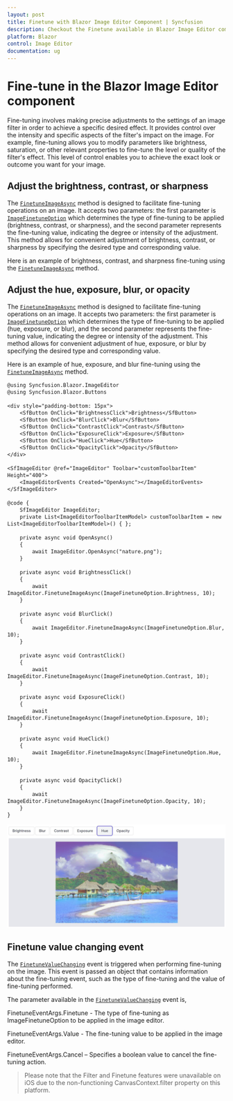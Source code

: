 ```yaml
---
layout: post
title: Finetune with Blazor Image Editor Component | Syncfusion
description: Checkout the Finetune available in Blazor Image Editor component in Blazor Server App and Blazor WebAssembly App.
platform: Blazor
control: Image Editor
documentation: ug
---
```


# Fine-tune in the Blazor Image Editor component

Fine-tuning involves making precise adjustments to the settings of an image filter in order to achieve a specific desired effect. It provides control over the intensity and specific aspects of the filter's impact on the image. For example, fine-tuning allows you to modify parameters like brightness, saturation, or other relevant properties to fine-tune the level or quality of the filter's effect. This level of control enables you to achieve the exact look or outcome you want for your image. 

## Adjust the brightness, contrast, or sharpness

The [`FinetuneImageAsync`](Syncfusion_Blazor_ImageEditor_SfImageEditor_FinetuneImageAsync_Syncfusion_Blazor_ImageEditor_ImageFinetuneOption_System_Int32_) method is designed to facilitate fine-tuning operations on an image. It accepts two parameters: the first parameter is [`ImageFinetuneOption`](https://help.syncfusion.com/cr/blazor/Syncfusion.Blazor.ImageEditor.ImageFinetuneOption.html) which determines the type of fine-tuning to be applied (brightness, contrast, or sharpness), and the second parameter represents the fine-tuning value, indicating the degree or intensity of the adjustment. This method allows for convenient adjustment of brightness, contrast, or sharpness by specifying the desired type and corresponding value.

Here is an example of brightness, contrast, and sharpness fine-tuning using the [`FinetuneImageAsync`](Syncfusion_Blazor_ImageEditor_SfImageEditor_FinetuneImageAsync_Syncfusion_Blazor_ImageEditor_ImageFinetuneOption_System_Int32_) method. 

## Adjust the hue, exposure, blur, or opacity

The [`FinetuneImageAsync`](Syncfusion_Blazor_ImageEditor_SfImageEditor_FinetuneImageAsync_Syncfusion_Blazor_ImageEditor_ImageFinetuneOption_System_Int32_) method is designed to facilitate fine-tuning operations on an image. It accepts two parameters: the first parameter is [`ImageFinetuneOption`](https://help.syncfusion.com/cr/blazor/Syncfusion.Blazor.ImageEditor.ImageFinetuneOption.html) which determines the type of fine-tuning to be applied (hue, exposure, or blur), and the second parameter represents the fine-tuning value, indicating the degree or intensity of the adjustment. This method allows for convenient adjustment of hue, exposure, or blur by specifying the desired type and corresponding value.

Here is an example of hue, exposure, and blur fine-tuning using the [`FinetuneImageAsync`](Syncfusion_Blazor_ImageEditor_SfImageEditor_FinetuneImageAsync_Syncfusion_Blazor_ImageEditor_ImageFinetuneOption_System_Int32_) method. 


```cshtml
@using Syncfusion.Blazor.ImageEditor
@using Syncfusion.Blazor.Buttons

<div style="padding-bottom: 15px">
    <SfButton OnClick="BrightnessClick">Brightness</SfButton>
    <SfButton OnClick="BlurClick">Blur</SfButton>
    <SfButton OnClick="ContrastClick">Contrast</SfButton>
    <SfButton OnClick="ExposureClick">Exposure</SfButton>
    <SfButton OnClick="HueClick">Hue</SfButton>
    <SfButton OnClick="OpacityClick">Opacity</SfButton>
</div>

<SfImageEditor @ref="ImageEditor" Toolbar="customToolbarItem" Height="400">
    <ImageEditorEvents Created="OpenAsync"></ImageEditorEvents>
</SfImageEditor>

@code {
    SfImageEditor ImageEditor;
    private List<ImageEditorToolbarItemModel> customToolbarItem = new List<ImageEditorToolbarItemModel>() { };

    private async void OpenAsync()
    {
        await ImageEditor.OpenAsync("nature.png");
    }

    private async void BrightnessClick()
    {
        await ImageEditor.FinetuneImageAsync(ImageFinetuneOption.Brightness, 10);
    }

    private async void BlurClick()
    {
        await ImageEditor.FinetuneImageAsync(ImageFinetuneOption.Blur, 10);
    }

    private async void ContrastClick()
    {
        await ImageEditor.FinetuneImageAsync(ImageFinetuneOption.Contrast, 10);
    }

    private async void ExposureClick()
    {
        await ImageEditor.FinetuneImageAsync(ImageFinetuneOption.Exposure, 10);
    }

    private async void HueClick()
    {
        await ImageEditor.FinetuneImageAsync(ImageFinetuneOption.Hue, 10);
    }

    private async void OpacityClick()
    {
        await ImageEditor.FinetuneImageAsync(ImageFinetuneOption.Opacity, 10);
    }
}
```

![Blazor Image Editor with Finetune an image](./images/blazor-image-editor-finetune.jpg)

## Finetune value changing event 

The [`FinetuneValueChanging`](https://help.syncfusion.com/cr/blazor/Syncfusion.Blazor.ImageEditor.ImageEditorEvents.html#Syncfusion_Blazor_ImageEditor_ImageEditorEvents_FinetuneValueChanging) event is triggered when performing fine-tuning on the image. This event is passed an object that contains information about the fine-tuning event, such as the type of fine-tuning and the value of fine-tuning performed. 

The parameter available in the [`FinetuneValueChanging`](https://help.syncfusion.com/cr/blazor/Syncfusion.Blazor.ImageEditor.ImageEditorEvents.html#Syncfusion_Blazor_ImageEditor_ImageEditorEvents_FinetuneValueChanging) event is, 

FinetuneEventArgs.Finetune - The type of fine-tuning as ImageFinetuneOption to be applied in the image editor. 

FinetuneEventArgs.Value - The fine-tuning value to be applied in the image editor. 

FinetuneEventArgs.Cancel – Specifies a boolean value to cancel the fine-tuning action. 

> Please note that the Filter and Finetune features were unavailable on iOS due to the non-functioning CanvasContext.filter property on this platform.
